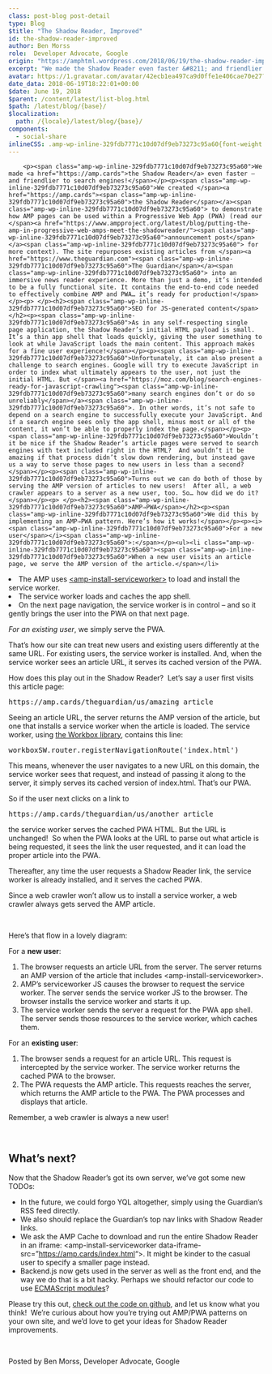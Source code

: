 ```yaml
---
class: post-blog post-detail
type: Blog
$title: "The Shadow Reader, Improved"
id: the-shadow-reader-improved
author: Ben Morss
role:  Developer Advocate, Google
origin: "https://amphtml.wordpress.com/2018/06/19/the-shadow-reader-improved/amp/"
excerpt: "We made the Shadow Reader even faster &#8211; and friendlier to search engines! We created the Shadow Reader to demonstrate how AMP pages can be used within a Progressive Web App (PWA) (read our announcement post for more context). The site repurposes existing articles from The Guardian into an immersive news reader experience. More than [&#8230;]"
avatar: https://1.gravatar.com/avatar/42ecb1ea497ca9d0ffe1e406cae70e27?s=96&d=identicon&r=G
date_data: 2018-06-19T18:22:01+00:00
$date: June 19, 2018
$parent: /content/latest/list-blog.html
$path: /latest/blog/{base}/
$localization:
  path: /{locale}/latest/blog/{base}/
components:
  - social-share
inlineCSS: .amp-wp-inline-329fdb7771c10d07df9eb73273c95a60{font-weight:400;}
---
```


<div class="amp-wp-article-content">

		<p><span class="amp-wp-inline-329fdb7771c10d07df9eb73273c95a60">We made <a href="https://amp.cards">the Shadow Reader</a> even faster – and friendlier to search engines!</span></p><p><span class="amp-wp-inline-329fdb7771c10d07df9eb73273c95a60">We created </span><a href="https://amp.cards"><span class="amp-wp-inline-329fdb7771c10d07df9eb73273c95a60">the Shadow Reader</span></a><span class="amp-wp-inline-329fdb7771c10d07df9eb73273c95a60"> to demonstrate how AMP pages can be used within a Progressive Web App (PWA) (read our </span><a href="https://www.ampproject.org/latest/blog/putting-the-amp-in-progressive-web-amps-meet-the-shadowreader/"><span class="amp-wp-inline-329fdb7771c10d07df9eb73273c95a60">announcement post</span></a><span class="amp-wp-inline-329fdb7771c10d07df9eb73273c95a60"> for more context). The site repurposes existing articles from </span><a href="https://www.theguardian.com"><span class="amp-wp-inline-329fdb7771c10d07df9eb73273c95a60">The Guardian</span></a><span class="amp-wp-inline-329fdb7771c10d07df9eb73273c95a60"> into an immersive news reader experience. More than just a demo, it’s intended to be a fully functional site. It contains the end-to-end code needed to effectively combine AMP and PWA… it’s ready for production!</span></p><p> </p><h2><span class="amp-wp-inline-329fdb7771c10d07df9eb73273c95a60">SEO for JS-generated content</span></h2><p><span class="amp-wp-inline-329fdb7771c10d07df9eb73273c95a60">As in any self-respecting single page application, the Shadow Reader’s initial HTML payload is small. It’s a thin app shell that loads quickly, giving the user something to look at while JavaScript loads the main content. This approach makes for a fine user experience!</span></p><p><span class="amp-wp-inline-329fdb7771c10d07df9eb73273c95a60">Unfortunately, it can also present a challenge to search engines. Google will try to execute JavaScript in order to index what ultimately appears to the user, not just the initial HTML. But </span><a href="https://moz.com/blog/search-engines-ready-for-javascript-crawling"><span class="amp-wp-inline-329fdb7771c10d07df9eb73273c95a60">many search engines don’t or do so unreliably</span></a><span class="amp-wp-inline-329fdb7771c10d07df9eb73273c95a60">. In other words, it’s not safe to depend on a search engine to successfully execute your JavaScript. And if a search engine sees only the app shell, minus most or all of the content, it won’t be able to properly index the page.</span></p><p><span class="amp-wp-inline-329fdb7771c10d07df9eb73273c95a60">Wouldn’t it be nice if the Shadow Reader’s article pages were served to search engines with text included right in the HTML?  And wouldn’t it be amazing if that process didn’t slow down rendering, but instead gave us a way to serve those pages to new users in less than a second?</span></p><p><span class="amp-wp-inline-329fdb7771c10d07df9eb73273c95a60">Turns out we can do both of those by serving the AMP version of articles to new users!  After all, a web crawler appears to a server as a new user, too. So… how did we do it?</span></p><p> </p><h2><span class="amp-wp-inline-329fdb7771c10d07df9eb73273c95a60">AMP⇒PWA</span></h2><p><span class="amp-wp-inline-329fdb7771c10d07df9eb73273c95a60">We did this by implementing an AMP⇒PWA pattern. Here’s how it works!</span></p><p><i><span class="amp-wp-inline-329fdb7771c10d07df9eb73273c95a60">For a new user</span></i><span class="amp-wp-inline-329fdb7771c10d07df9eb73273c95a60">:</span></p><ul><li class="amp-wp-inline-329fdb7771c10d07df9eb73273c95a60"><span class="amp-wp-inline-329fdb7771c10d07df9eb73273c95a60">When a new user visits an article page, we serve the AMP version of the article.</span></li>
<li class="amp-wp-inline-329fdb7771c10d07df9eb73273c95a60"><span class="amp-wp-inline-329fdb7771c10d07df9eb73273c95a60">The AMP uses </span><a href="https://www.ampproject.org/docs/reference/components/amp-install-serviceworker"><span class="amp-wp-inline-329fdb7771c10d07df9eb73273c95a60">&lt;amp-install-serviceworker&gt;</span></a><span class="amp-wp-inline-329fdb7771c10d07df9eb73273c95a60"> to load and install the service worker.</span></li>
<li class="amp-wp-inline-329fdb7771c10d07df9eb73273c95a60"><span class="amp-wp-inline-329fdb7771c10d07df9eb73273c95a60">The service worker loads and caches the app shell.</span></li>
<li class="amp-wp-inline-329fdb7771c10d07df9eb73273c95a60"><span class="amp-wp-inline-329fdb7771c10d07df9eb73273c95a60">On the next page navigation, the service worker is in control – and so it gently brings the user into the PWA on that next page.</span></li>
</ul><p><i><span class="amp-wp-inline-329fdb7771c10d07df9eb73273c95a60">For an existing user</span></i><span class="amp-wp-inline-329fdb7771c10d07df9eb73273c95a60">, we simply serve the PWA.</span></p><p><span class="amp-wp-inline-329fdb7771c10d07df9eb73273c95a60">That’s how our site can treat new users and existing users differently at the same URL. For existing users, the service worker is installed. And, when the service worker sees an article URL, it serves its cached version of the PWA.</span></p><p><span class="amp-wp-inline-329fdb7771c10d07df9eb73273c95a60">How does this play out in the Shadow Reader?  Let’s say a user first visits this article page:</span></p><pre><span class="amp-wp-inline-329fdb7771c10d07df9eb73273c95a60">https://amp.cards/theguardian/us/amazing_article</span></pre><p><span class="amp-wp-inline-329fdb7771c10d07df9eb73273c95a60">Seeing an article URL, the server returns the AMP version of the article, but one that installs a service worker when the article is loaded. The service worker, using </span><a href="https://developers.google.com/web/tools/workbox/"><span class="amp-wp-inline-329fdb7771c10d07df9eb73273c95a60">the Workbox library</span></a><span class="amp-wp-inline-329fdb7771c10d07df9eb73273c95a60">, contains this line:</span></p><pre><span class="amp-wp-inline-329fdb7771c10d07df9eb73273c95a60">workboxSW.router.registerNavigationRoute('index.html')</span></pre><p><span class="amp-wp-inline-329fdb7771c10d07df9eb73273c95a60">This means, whenever the user navigates to a new URL on this domain, the service worker sees that request, and instead of passing it along to the server, it simply serves its cached version of </span><span class="amp-wp-inline-329fdb7771c10d07df9eb73273c95a60">index.html</span><span class="amp-wp-inline-329fdb7771c10d07df9eb73273c95a60">. That’s our PWA.</span></p><p><span class="amp-wp-inline-329fdb7771c10d07df9eb73273c95a60">So if the user next clicks on a link to</span></p><pre><span class="amp-wp-inline-329fdb7771c10d07df9eb73273c95a60">https://amp.cards/theguardian/us/another_article</span></pre><p><span class="amp-wp-inline-329fdb7771c10d07df9eb73273c95a60">the service worker serves the cached PWA HTML. But the URL is unchanged!  So when the PWA looks at the URL to parse out what article is being requested, it sees the link the user requested, and it can load the proper article into the PWA.</span></p><p><span class="amp-wp-inline-329fdb7771c10d07df9eb73273c95a60">Thereafter, any time the user requests a Shadow Reader link, the service worker is already installed, and it serves the cached PWA.</span></p><p><span class="amp-wp-inline-329fdb7771c10d07df9eb73273c95a60">Since a web crawler won’t allow us to install a service worker, a web crawler always gets served the AMP article.</span></p><p> </p><p><span class="amp-wp-inline-329fdb7771c10d07df9eb73273c95a60">Here’s that flow in a lovely diagram:</span></p><p><amp-img class="alignnone wp-image-2068 amp-wp-enforced-sizes" src="https://amphtml.files.wordpress.com/2018/06/amp-shadow-reader-diagram-v5.png?w=710&amp;h=425" alt="" width="710" height="425" srcset="https://amphtml.files.wordpress.com/2018/06/amp-shadow-reader-diagram-v5.png?w=710&amp;h=425 710w, https://amphtml.files.wordpress.com/2018/06/amp-shadow-reader-diagram-v5.png?w=150&amp;h=90 150w, https://amphtml.files.wordpress.com/2018/06/amp-shadow-reader-diagram-v5.png?w=300&amp;h=180 300w, https://amphtml.files.wordpress.com/2018/06/amp-shadow-reader-diagram-v5.png?w=768&amp;h=460 768w, https://amphtml.files.wordpress.com/2018/06/amp-shadow-reader-diagram-v5.png?w=1024&amp;h=613 1024w, https://amphtml.files.wordpress.com/2018/06/amp-shadow-reader-diagram-v5.png 1419w" sizes="(min-width: 660px) 660px, 100vw"></amp-img></p><p><span class="amp-wp-inline-329fdb7771c10d07df9eb73273c95a60">For a </span><b>new user</b><span class="amp-wp-inline-329fdb7771c10d07df9eb73273c95a60">:</span></p><ol><li class="amp-wp-inline-329fdb7771c10d07df9eb73273c95a60"><span class="amp-wp-inline-329fdb7771c10d07df9eb73273c95a60">The browser requests an article URL from the server. The server returns an AMP version of the article that includes </span><span class="amp-wp-inline-329fdb7771c10d07df9eb73273c95a60">&lt;amp-install-serviceworker&gt;.</span></li>
<li class="amp-wp-inline-329fdb7771c10d07df9eb73273c95a60"><span class="amp-wp-inline-329fdb7771c10d07df9eb73273c95a60">AMP’s serviceworker JS causes the browser to request the service worker. The server sends the service worker JS to the browser. The browser installs the service worker and starts it up.</span></li>
<li class="amp-wp-inline-329fdb7771c10d07df9eb73273c95a60"><span class="amp-wp-inline-329fdb7771c10d07df9eb73273c95a60">The service worker sends the server a request for the PWA app shell. The server sends those resources to the service worker, which caches them.</span></li>
</ol><p><span class="amp-wp-inline-329fdb7771c10d07df9eb73273c95a60">For an </span><b>existing user</b><span class="amp-wp-inline-329fdb7771c10d07df9eb73273c95a60">:</span></p><ol><li class="amp-wp-inline-329fdb7771c10d07df9eb73273c95a60"><span class="amp-wp-inline-329fdb7771c10d07df9eb73273c95a60">The browser sends a request for an article URL. This request is intercepted by the service worker. The service worker returns the cached PWA to the browser.</span></li>
<li class="amp-wp-inline-329fdb7771c10d07df9eb73273c95a60"><span class="amp-wp-inline-329fdb7771c10d07df9eb73273c95a60">The PWA requests the AMP article. This requests reaches the server, which returns the AMP article to the PWA. The PWA processes and displays that article.</span></li>
</ol><p><span class="amp-wp-inline-329fdb7771c10d07df9eb73273c95a60">Remember, a web crawler is always a new user!</span></p><p> </p><h2><span class="amp-wp-inline-329fdb7771c10d07df9eb73273c95a60">What’s next?</span></h2><p><span class="amp-wp-inline-329fdb7771c10d07df9eb73273c95a60">Now that the Shadow Reader’s got its own server, we’ve got some new TODOs:</span></p><ul><li class="amp-wp-inline-329fdb7771c10d07df9eb73273c95a60"><span class="amp-wp-inline-329fdb7771c10d07df9eb73273c95a60">In the future, we could forgo YQL altogether, simply using the Guardian’s RSS feed directly.</span></li>
<li class="amp-wp-inline-329fdb7771c10d07df9eb73273c95a60"><span class="amp-wp-inline-329fdb7771c10d07df9eb73273c95a60">We also should replace the Guardian’s top nav links with Shadow Reader links.</span></li>
<li class="amp-wp-inline-329fdb7771c10d07df9eb73273c95a60"><span class="amp-wp-inline-329fdb7771c10d07df9eb73273c95a60">We ask the AMP Cache to download and run the entire Shadow Reader in an iframe: </span><span class="amp-wp-inline-329fdb7771c10d07df9eb73273c95a60">&lt;amp-install-serviceworker data-iframe-src=”</span><a href="https://amp.cards/index.html"><span class="amp-wp-inline-329fdb7771c10d07df9eb73273c95a60">https://amp.cards/index.html</span></a><span class="amp-wp-inline-329fdb7771c10d07df9eb73273c95a60">“&gt;</span><span class="amp-wp-inline-329fdb7771c10d07df9eb73273c95a60">. It might be kinder to the casual user to specify a smaller page instead.</span></li>
<li class="amp-wp-inline-329fdb7771c10d07df9eb73273c95a60"><span class="amp-wp-inline-329fdb7771c10d07df9eb73273c95a60">Backend.js</span><span class="amp-wp-inline-329fdb7771c10d07df9eb73273c95a60"> now gets used in the server as well as the front end, and the way we do that is a bit hacky. Perhaps we should refactor our code to use </span><a href="https://jakearchibald.com/2017/es-modules-in-browsers/"><span class="amp-wp-inline-329fdb7771c10d07df9eb73273c95a60">ECMAScript modules</span></a><span class="amp-wp-inline-329fdb7771c10d07df9eb73273c95a60">?</span></li>
</ul><p><span class="amp-wp-inline-329fdb7771c10d07df9eb73273c95a60">Please try this out, </span><a href="https://github.com/ampproject/amp-publisher-sample"><span class="amp-wp-inline-329fdb7771c10d07df9eb73273c95a60">check out the code on github</span></a><span class="amp-wp-inline-329fdb7771c10d07df9eb73273c95a60">, and let us know what you think!  We’re curious about how you’re trying out AMP/PWA patterns on your own site, and we’d love to get your ideas for Shadow Reader improvements.</span></p><p> </p><p>Posted by Ben Morss, Developer Advocate, Google</p>	</div>

	

</div>

